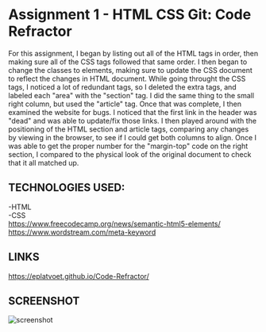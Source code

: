 # Assignment 1 - HTML CSS Git: Code Refractor

 For this assignment, I began by listing out all of the HTML tags in order, then making sure all of the CSS tags followed that same order. I then began to change the classes to elements, making sure to update the CSS document to reflect the changes in HTML document. While going throught the CSS tags, I noticed a lot of redundant tags, so I deleted the extra tags, and labeled each "area" with the "section" tag. I did the same thing to the small right column, but used the "article" tag.
 Once that was complete, I then examined the website for bugs. I noticed that the first link in the header was "dead" and was able to update/fix those links. I then played around with the positioning of the HTML section and article tags, comparing any changes by viewing in the browser, to see if I could get both columns to align. Once I was able to get the proper number for the "margin-top" code on the right section, I compared to the physical look of the original document to check that it all matched up.

 ## TECHNOLOGIES USED:
 -HTML  
 -CSS  
 https://www.freecodecamp.org/news/semantic-html5-elements/  
 https://www.wordstream.com/meta-keyword

 ## LINKS
https://eplatvoet.github.io/Code-Refractor/  

 ## SCREENSHOT
![screenshot](assets/images/screenshot.png)